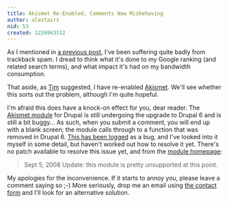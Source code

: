 ```yaml
---
title: Akismet Re-Enabled, Comments Now Misbehaving
author: alastairs
nid: 53
created: 1226963312
---
```

As I mentioned in <a href="http://www.alastairsmith.me.uk/random-stuff/2008/11/03/trackback-spam.html" title="Trackback Spam">a previous post</a>, I've been suffering quite badly from trackback spam.  I dread to think what it's done to my Google ranking (and related search terms), and what impact it's had on my bandwidth consumption.
<!--break-->
That aside, as <a href="http://www.oneangrydwarf.co.uk/">Tim</a> suggested, I have re-enabled <a href="http://www.akismet.com/">Akismet</a>.  We'll see whether this sorts out the problem, although I'm quite hopeful.  

I'm afraid this does have a knock-on effect for you, dear reader.  The <a href="http://drupal.org/project/akismet">Akismet module</a> for Drupal is still undergoing the upgrade to Drupal 6 and is still a bit buggy...  As such, when you submit a comment, you will end up with a blank screen; the module calls through to a function that was removed in Drupal 6.  <a href="http://drupal.org/node/240894">This has been logged</a> as a bug, and I've looked into it myself in some detail, but haven't worked out how to resolve it yet.  There's no patch available to resolve this issue yet, and from the <a href="http://drupal.org/project/akismet">module homepage</a>:
<blockquote cite="http://drupal.org/project/akismet">Sept 5, 2008 Update: this module is pretty unsupported at this point. </blockquote>

My apologies for the inconvenience.  If it starts to annoy you, please leave a comment saying so ;-)  More seriously, drop me an email using <a href="http://www.alastairsmith.me.uk/contact">the contact form</a> and I'll look for an alternative solution.

